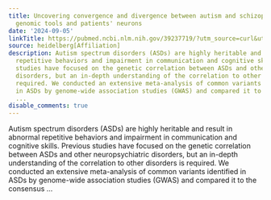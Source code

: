 ```yaml
---
title: Uncovering convergence and divergence between autism and schizophrenia using
  genomic tools and patients' neurons
date: '2024-09-05'
linkTitle: https://pubmed.ncbi.nlm.nih.gov/39237719/?utm_source=curl&utm_medium=rss&utm_campaign=pubmed-2&utm_content=1FakS-2QOkCT8HsMOQP1bCRQ4YzyumYOmxmF0moLsQ3dFB1E9V&fc=20220326224207&ff=20240906182443&v=2.18.0.post9+e462414
source: heidelberg[Affiliation]
description: Autism spectrum disorders (ASDs) are highly heritable and result in abnormal
  repetitive behaviors and impairment in communication and cognitive skills. Previous
  studies have focused on the genetic correlation between ASDs and other neuropsychiatric
  disorders, but an in-depth understanding of the correlation to other disorders is
  required. We conducted an extensive meta-analysis of common variants identified
  in ASDs by genome-wide association studies (GWAS) and compared it to the consensus
  ...
disable_comments: true
---
```

Autism spectrum disorders (ASDs) are highly heritable and result in abnormal repetitive behaviors and impairment in communication and cognitive skills. Previous studies have focused on the genetic correlation between ASDs and other neuropsychiatric disorders, but an in-depth understanding of the correlation to other disorders is required. We conducted an extensive meta-analysis of common variants identified in ASDs by genome-wide association studies (GWAS) and compared it to the consensus ...